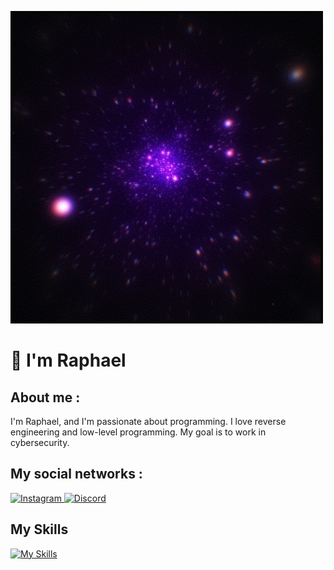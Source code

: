 ![banner](./Space.gif)

# 💫 I'm Raphael

## About me : 
I'm Raphael, and I'm passionate about programming. I love reverse engineering and low-level programming. My goal is to work in cybersecurity.

## 

## My social networks :

<a href="https://www.instagram.com/raphaelhimself_/" target="_blank">
  <img src="https://upload.wikimedia.org/wikipedia/commons/a/a5/Instagram_icon.png" alt="Instagram" width="40"/>
</a>

<a href="https://discord.com/users/1347913550219317379" target="_blank">
  <img src="https://cdn-icons-png.flaticon.com/512/2111/2111370.png" alt="Discord" width="40" />
</a>


## My Skills
[![My Skills](https://skillicons.dev/icons?i=cpp,c,python)](https://skillicons.dev)

